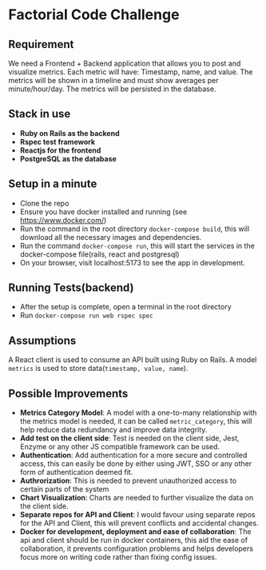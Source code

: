 # Factorial Code Challenge

## Requirement

We need a Frontend + Backend application that allows you to post and visualize metrics. Each metric will have: Timestamp, name, and value. The metrics will be shown in a timeline and must show averages per minute/hour/day. The metrics will be persisted in the database.

## Stack in use

- **Ruby on Rails as the backend**
- **Rspec test framework**
- **Reactjs for the frontend**
- **PostgreSQL as the database**

## Setup in a minute
- Clone the repo
- Ensure you have docker installed and running (see https://www.docker.com/)
- Run the command in the root directory `docker-compose build`, this will download all the necessary images and dependencies.
- Run the command `docker-compose run`, this will start the services in the docker-compose file(rails, react and postgresql)
- On your browser, visit localhost:5173 to see the app in development.

## Running Tests(backend)
- After the setup is complete, open a terminal in the root directory
- Run `docker-compose run web rspec spec`

## Assumptions
A React client is used to consume an API built using Ruby on Rails.
A model `metrics` is used to store data(`timestamp, value, name`).

## Possible Improvements
- **Metrics Category Model**: A model with a one-to-many relationship with the metrics model is needed, it can be called `metric_category`, this will help reduce data redundancy and improve data integrity.
- **Add test on the client side**: Test is needed on the client side, Jest, Enzyme or any other JS compatible framework can be used.
- **Authentication**: Add authentication for a more secure and controlled access, this can easily be done by either using JWT, SSO or any other form of authentication deemed fit.
- **Authrorization**: This is needed to prevent unauthorized access to certain parts of the system
- **Chart Visualization**: Charts are needed to further visualize the data on the client side.
- **Separate repos for API and Client**: I would favour using separate repos for the API and Client, this will prevent conflicts and accidental changes.
- **Docker for development, deployment and ease of collaboration**: The api and client should be run in docker containers, this aid the ease of collaboration, it prevents configuration problems and helps developers focus more on writing code rather than fixing config issues.

